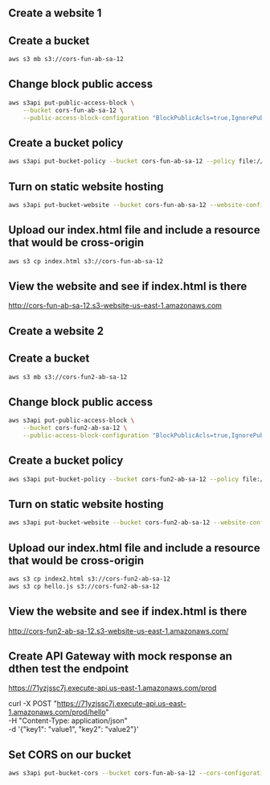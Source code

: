 ## Create a website 1 
## Create a bucket
```sh
aws s3 mb s3://cors-fun-ab-sa-12
```
## Change block public access
```sh
aws s3api put-public-access-block \
    --bucket cors-fun-ab-sa-12 \
    --public-access-block-configuration "BlockPublicAcls=true,IgnorePublicAcls=true,BlockPublicPolicy=false,RestrictPublicBuckets=false"
```
## Create a bucket policy
```sh
aws s3api put-bucket-policy --bucket cors-fun-ab-sa-12 --policy file://bucket-policy.json
```

## Turn on static website hosting
```sh
aws s3api put-bucket-website --bucket cors-fun-ab-sa-12 --website-configuration file://website.json
```

## Upload our index.html file and include a resource that would be cross-origin
```sh
aws s3 cp index.html s3://cors-fun-ab-sa-12
```

## View the website and see if index.html is there
http://cors-fun-ab-sa-12.s3-website-us-east-1.amazonaws.com

## Create a website 2

## Create a bucket
```sh
aws s3 mb s3://cors-fun2-ab-sa-12
```
## Change block public access
```sh
aws s3api put-public-access-block \
    --bucket cors-fun2-ab-sa-12 \
    --public-access-block-configuration "BlockPublicAcls=true,IgnorePublicAcls=true,BlockPublicPolicy=false,RestrictPublicBuckets=false"
```
## Create a bucket policy
```sh
aws s3api put-bucket-policy --bucket cors-fun2-ab-sa-12 --policy file://bucket-policy2.json
```

## Turn on static website hosting
```sh
aws s3api put-bucket-website --bucket cors-fun2-ab-sa-12 --website-configuration file://website2.json
```

## Upload our index.html file and include a resource that would be cross-origin
```sh
aws s3 cp index2.html s3://cors-fun2-ab-sa-12
aws s3 cp hello.js s3://cors-fun2-ab-sa-12

```
## View the website and see if index.html is there
http://cors-fun2-ab-sa-12.s3-website-us-east-1.amazonaws.com/

## Create API Gateway with mock response an dthen test the endpoint
https://71yzjssc7j.execute-api.us-east-1.amazonaws.com/prod

curl -X POST "https://71yzjssc7j.execute-api.us-east-1.amazonaws.com/prod/hello" \
     -H "Content-Type: application/json" \
     -d '{"key1": "value1", "key2": "value2"}'

## Set CORS on our bucket
```sh
aws s3api put-bucket-cors --bucket cors-fun-ab-sa-12 --cors-configuration file://cors.json
```